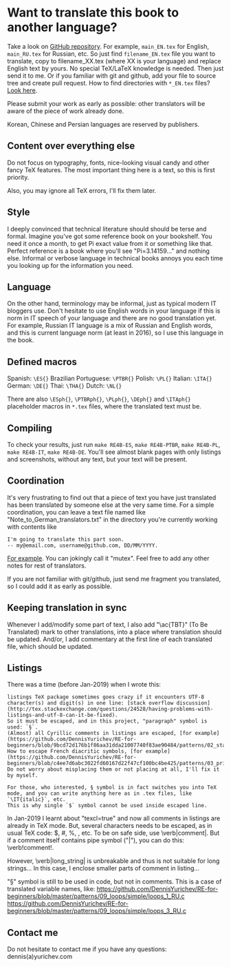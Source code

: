 # Want to translate this book to another language?

Take a look on [GitHub repository](https://github.com/DennisYurichev/RE-for-beginners).
For example, `main_EN.tex` for English, `main_RU.tex` for Russian, etc.
So just find `filename_EN.tex` file you want to translate, copy to filename_XX.tex (where XX is your language)
and replace English text by yours.
No special TeX/LaTeX knowledge is needed.
Then just send it to me.
Or if you familiar with git and github, add your file to source tree and create pull request.
How to find directories with `*_EN.tex` files?
[Look here](https://github.com/DennisYurichev/RE-for-beginners/search?utf8=%E2%9C%93&q=input+EN&type=Code).

Please submit your work as early as possible: other translators will be aware of the piece of work already done.

Korean, Chinese and Persian languages are reserved by publishers.

## Content over everything else

Do not focus on typography, fonts, nice-looking visual candy and other fancy TeX features.
The most important thing here is a text, so this is first priority.

Also, you may ignore all TeX errors, I'll fix them later.

## Style

I deeply convinced that technical literature should should be terse and formal.
Imagine you've got some reference book on your bookshelf.
You need it once a month, to get Pi exact value from it or something like that.
Perfect reference is a book where you'll see "Pi=3.14159..." and nothing else.
Informal or verbose language in technical books annoys you each time you looking up for the information you need.

## Language

On the other hand, terminology may be informal, just as typical modern IT bloggers use.
Don't hesitate to use English words in your language if this is norm in IT speech of your language and there are no good translation yet.
For example, Russian IT language is a mix of Russian and English words, and this is current language norm (at least in 2016), so I use this language in the book.

## Defined macros

Spanish: `\ES{}`
Brazilian Portuguese: `\PTBR{}`
Polish: `\PL{}`
Italian: `\ITA{}`
German: `\DE{}`
Thai: `\THA{}`
Dutch: `\NL{}`

There are also `\ESph{}`, `\PTBRph{}`, `\PLph{}`, `\DEph{}` and `\ITAph{}` placeholder macros in `*.tex` files, where the translated text must be.

## Compiling

To check your results, just run `make RE4B-ES`, `make RE4B-PTBR`, `make RE4B-PL`, `make RE4B-IT`, `make RE4B-DE`.
You'll see almost blank pages with only listings and screenshots, without any text, but your text will be present.

## Coordination

It's very frustrating to find out that a piece of text you have just translated has been translated by someone else
at the very same time.
For a simple coordination, you can leave a text file named like "Note_to_German_translators.txt"
in the directory you're currently working with contents like

	I'm going to translate this part soon.
	-- my@email.com, username@github.com, DD/MM/YYYY.

[For example](https://github.com/DennisYurichev/RE-for-beginners/blob/2bc65d9533d48b023cf5ac467c42f4ef1aee90e0/OS/Note_to_German_translators.txt).
You can jokingly call it "mutex".
Feel free to add any other notes for rest of translators.

If you are not familiar with git/github, just send me fragment you translated, so I could add it as early as possible.

## Keeping translation in sync

Whenever I add/modify some part of text, I also add "\ac{TBT}" (To Be Translated) mark to other translations,
into a place where translation should be updated.
And/or, I add commentary at the first line of each translated file, which should be updated.

## Listings

There was a time (before Jan-2019) when I wrote this:

	listings TeX package sometimes goes crazy if it encounters UTF-8 character(s) and digit(s) in one line: [stack overflow discussion](http://tex.stackexchange.com/questions/24528/having-problems-with-listings-and-utf-8-can-it-be-fixed).
	So it must be escaped, and in this project, "paragraph" symbol is used: `§`.
	(Almost) all Cyrillic comments in listings are escaped, [for example](https://github.com/DennisYurichev/RE-for-beginners/blob/9bcd72d176b1f86aa31dda21007740f83ae90484/patterns/02_stack/04_alloca/2_1_gcc_intel_O3_RU.asm#L9).
	How to escape French diacritic symbols, [for example](https://github.com/DennisYurichev/RE-for-beginners/blob/c4ee7d6abc3022fd60167d22f47cf100bc4be425/patterns/03_printf/ARM/ARM8_O0_FR.lst#L12).
	Do not worry about misplacing them or not placing at all, I'll fix it by myself.

	For those, who interested, § symbol is in fact switches you into TeX mode, and you can write anything here as in .tex files, like `\IT{italic}`, etc.
	This is why single `$` symbol cannot be used inside escaped line.

In Jan-2019 I learnt about "texcl=true" and now all comments in listings are already in TeX mode.
But, several characters needs to be escaped, as in usual TeX code: $, #, %, \, etc.
To be on safe side, use \verb|comment|.
But if a comment itself contains pipe symbol ("|"), you can do this: \verb!comment!.

However, \verb|long_string| is unbreakable and thus is not suitable for long strings...
In this case, I enclose smaller parts of comment in listing...

"§" symbol is still to be used in code, but not in comments.
This is a case of translated variable names, like:
https://github.com/DennisYurichev/RE-for-beginners/blob/master/patterns/09_loops/simple/loops_1_RU.c
https://github.com/DennisYurichev/RE-for-beginners/blob/master/patterns/09_loops/simple/loops_3_RU.c

## Contact me

Do not hesitate to contact me if you have any questions: dennis(a)yurichev.com

